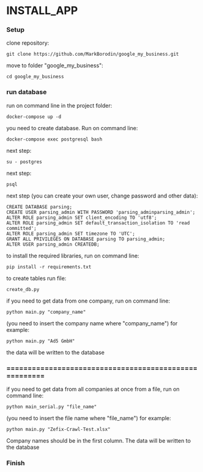 # INSTALL_APP

### Setup

clone repository:
```
git clone https://github.com/MarkBorodin/google_my_business.git
```
move to folder "google_my_business":
```
cd google_my_business
```

### run database

run on command line in the project folder:

```
docker-compose up -d
```

you need to create database. Run on command line:
```
docker-compose exec postgresql bash
```
next step:
```
su - postgres
```
next step:
```
psql
```
next step (you can create your own user, change password and other data):
```
CREATE DATABASE parsing; 
CREATE USER parsing_admin WITH PASSWORD 'parsing_adminparsing_admin';
ALTER ROLE parsing_admin SET client_encoding TO 'utf8';
ALTER ROLE parsing_admin SET default_transaction_isolation TO 'read committed';
ALTER ROLE parsing_admin SET timezone TO 'UTC';
GRANT ALL PRIVILEGES ON DATABASE parsing TO parsing_admin;
ALTER USER parsing_admin CREATEDB;

```
to install the required libraries, run on command line:
```
pip install -r requirements.txt
```

to create tables run file:
```
create_db.py
```

if you need to get data from one company, run on command line:

```
python main.py "company_name"
```
(you need to insert the company name where "company_name")
for example:

```
python main.py "Ad5 GmbH"
```

the data will be written to the database

### ======================================================

if you need to get data from all companies at once from a file, run on command line:
```
python main_serial.py "file_name"
```
(you need to insert the file name where "file_name")
for example:

```
python main.py "Zefix-Crawl-Test.xlsx"
```
Сompany names should be in the first column.
The data will be written to the database

### Finish
